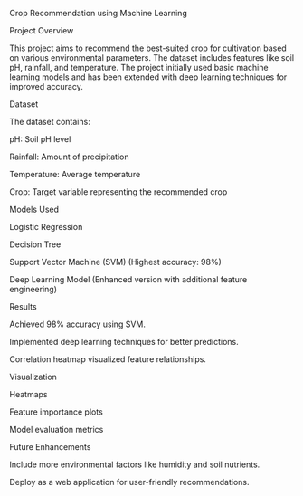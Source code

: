 Crop Recommendation using Machine Learning

Project Overview

This project aims to recommend the best-suited crop for cultivation based on various environmental parameters. The dataset includes features like soil pH, rainfall, and temperature. The project initially used basic machine learning models and has been extended with deep learning techniques for improved accuracy.

Dataset

The dataset contains:

pH: Soil pH level

Rainfall: Amount of precipitation

Temperature: Average temperature

Crop: Target variable representing the recommended crop

Models Used

Logistic Regression

Decision Tree

Support Vector Machine (SVM) (Highest accuracy: 98%)

Deep Learning Model (Enhanced version with additional feature engineering)

Results

Achieved 98% accuracy using SVM.

Implemented deep learning techniques for better predictions.

Correlation heatmap visualized feature relationships.

Visualization

Heatmaps

Feature importance plots

Model evaluation metrics

Future Enhancements

Include more environmental factors like humidity and soil nutrients.

Deploy as a web application for user-friendly recommendations.


